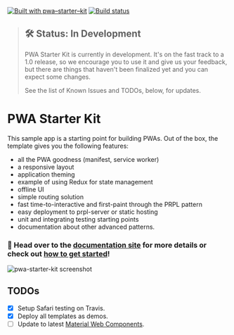 [![Built with pwa–starter–kit](https://img.shields.io/badge/built_with-pwa–starter–kit_-blue.svg)](https://github.com/Polymer/pwa-starter-kit 'Built with pwa–starter–kit')
[![Build status](https://api.travis-ci.org/Polymer/pwa-starter-kit.svg?branch=master)](https://travis-ci.org/Polymer/pwa-starter-kit)

> ## 🛠 Status: In Development
>
> PWA Starter Kit is currently in development. It's on the fast track to a 1.0 release, so we encourage you to use it and give us your feedback, but there are things that haven't been finalized yet and you can expect some changes.
>
> See the list of Known Issues and TODOs, below, for updates.

# PWA Starter Kit

This sample app is a starting point for building PWAs. Out of the box, the template
gives you the following features:

- all the PWA goodness (manifest, service worker)
- a responsive layout
- application theming
- example of using Redux for state management
- offline UI
- simple routing solution
- fast time-to-interactive and first-paint through the PRPL pattern
- easy deployment to prpl-server or static hosting
- unit and integrating testing starting points
- documentation about other advanced patterns.

### 📖 Head over to the [documentation site](https://pwa-starter-kit.polymer-project.org/) for more details or check out [how to get started](https://pwa-starter-kit.polymer-project.org/setup/)!

![pwa-starter-kit screenshot](https://user-images.githubusercontent.com/1369170/39715580-a1be5126-51e2-11e8-8440-96b07be03a3c.png)

## TODOs

- [x] Setup Safari testing on Travis.
- [x] Deploy all templates as demos.
- [ ] Update to latest [Material Web Components](https://github.com/material-components/material-components-web-components).
